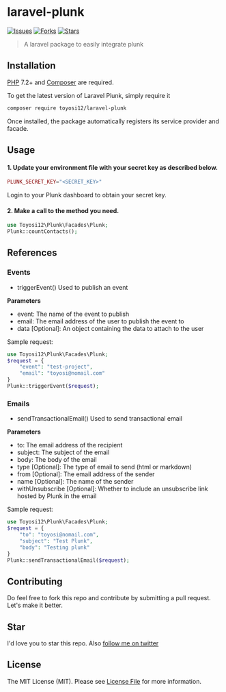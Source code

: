 # laravel-plunk

[![Issues](	https://img.shields.io/github/issues/toyosi12/laravel-plunk)](https://github.com/toyosi12/laravel-plunk/issues)
[![Forks](	https://img.shields.io/github/forks/toyosi12/laravel-plunk)](https://github.com/toyosi12/laravel-plunk/network/members)
[![Stars](	https://img.shields.io/github/stars/toyosi12/laravel-plunk)](https://github.com/toyosi12/laravel-plunk/stargazers)

> A laravel package to easily integrate plunk

## Installation

[PHP](https://php.net) 7.2+ and [Composer](https://getcomposer.org) are required.

To get the latest version of Laravel Plunk, simply require it

```bash
composer require toyosi12/laravel-plunk
```
Once installed, the package automatically registers its service provider and facade.
## Usage


#### 1. Update your environment file with your secret key as described below. 
```php
PLUNK_SECRET_KEY="<SECRET_KEY>"
``` 
Login to your Plunk dashboard to obtain your secret key. 

#### 2. Make a call to the method you need.
```php
use Toyosi12\Plunk\Facades\Plunk;
Plunk::countContacts();
```

 
 ## References

 ### Events
 
 - triggerEvent() 
 Used to publish an event

 **Parameters**
 - event: The name of the event to publish
 - email: The email address of the user to publish the event to 
 - data [Optional]: An object containing the data to attach to the user

Sample request: 
```php
use Toyosi12\Plunk\Facades\Plunk;
$request = {
    "event": "test-project",
    "email": "toyosi@nomail.com"
}
Plunk::triggerEvent($request);
```


 ### Emails
 
 - sendTransactionalEmail() 
 Used to send transactional email

 **Parameters**
- to: The email address of the recipient
- subject: The subject of the email
- body: The body of the email
- type [Optional]: The type of email to send (html or markdown)
- from [Optional]: The email address of the sender
- name [Optional]: The name of the sender
- withUnsubscribe [Optional]: Whether to include an unsubscribe link hosted by Plunk in the email

Sample request: 
```php
use Toyosi12\Plunk\Facades\Plunk;
$request = {
    "to": "toyosi@nomail.com",
    "subject": "Test Plunk",
    "body": "Testing plunk"
}
Plunk::sendTransactionalEmail($request);
```
 ## Contributing
 Do feel free to fork this repo and contribute by submitting a pull request. Let's make it better.
 
 ## Star
 I'd love you to star this repo. Also [follow me on twitter](https://twitter.com/dev_toyosi)
 
 ## License

The MIT License (MIT). Please see [License File](LICENSE.md) for more information.






